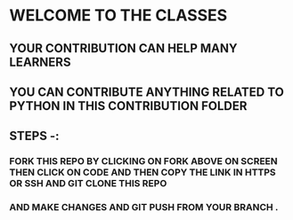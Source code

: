 # WELCOME TO THE CLASSES
## YOUR CONTRIBUTION CAN HELP MANY LEARNERS
## YOU CAN CONTRIBUTE ANYTHING RELATED TO PYTHON IN THIS CONTRIBUTION FOLDER
## STEPS -: 
### FORK THIS REPO BY CLICKING ON FORK ABOVE ON SCREEN THEN CLICK ON CODE AND THEN COPY THE LINK IN HTTPS OR SSH AND GIT CLONE THIS REPO 
### AND MAKE CHANGES AND GIT PUSH FROM YOUR BRANCH .  
